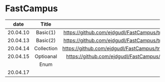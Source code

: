 # FastCampus

| date     |      Title    |       |
|----------|:-------------:|------:|
| 20.04.10 |  Basic(1)         | https://github.com/ejdgudl/FastCampus/tree/master/Basics(1).playground/Pages       |
| 20.04.13 |  Basic(2)         | https://github.com/ejdgudl/FastCampus/tree/master/Basics(2).playground/Pages       |
| 20.04.14 |   Collection      |    https://github.com/ejdgudl/FastCampus/tree/master/Collection.playground/Pages   |
| 20.04.15 |  Optioanal        |   https://github.com/ejdgudl/FastCampus/tree/master/Optional.playground/Pages      |
|          | Enum              |      |
| 20.04.17 |      |      |
